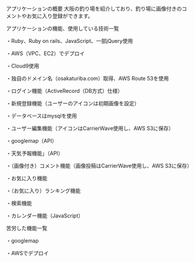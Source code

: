 アプリケーションの概要
大阪の釣り場を紹介しており、釣り場に画像付きのコメントやお気に入り登録ができます。


アプリケーションの機能、使用している技術一覧
   
  ・Ruby、Ruby on rails、JavaScript、一部jQuery使用
   
  ・AWS（VPC、EC2）でデプロイ
  
  ・Cloud9使用
  
  ・独自のドメイン名（osakaturiba.com）取得、AWS Route 53を使用

  ・ログイン機能（ActiveRecord（DB方式）仕様）
  
  ・新規登録機能（ユーザーのアイコンは初期画像を設定）
  
  ・データベースはmysqlを使用
  
  ・ユーザー編集機能（アイコンはCarrierWave使用し、AWS S3に保存）
  
  ・googlemap（API）
  
  ・天気予報機能」（API）
  
  ・（画像付き）コメント機能（画像投稿はCarrierWave使用し、AWS S3に保存）
  
  ・お気に入り機能
  
  ・（お気に入り）ランキング機能
  
  ・検索機能
  
  ・カレンダー機能（JavaScript）
 
  
苦労した機能一覧
  
  ・googlemap
  
  ・AWSでデプロイ